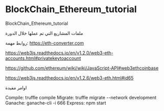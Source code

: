# BlockChain_Ethereum_tutorial
BlockChain_Ethereum_tutorial



ملفات المشاريع التي تم عملها خلال الدورة

روابط مهمة:
https://eth-converter.com

https://web3js.readthedocs.io/en/v1.2.0/web3-eth-accounts.html#privatekeytoaccount

https://github.com/ethereum/wiki/wiki/JavaScript-API#web3ethcoinbase

https://web3js.readthedocs.io/en/v1.2.6/web3-eth.html#id65

اوامر مفيدة

Compile: truffle compile
Migrate: truffle migrate --network development
Ganache: ganache-cli -i 666
Express: npm start

